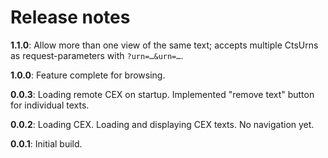 # Release notes

**1.1.0**: Allow more than one view of the same text; accepts multiple CtsUrns as request-parameters with `?urn=…&urn=…`.

**1.0.0**: Feature complete for browsing.

**0.0.3**: Loading remote CEX on startup. Implemented "remove text" button for individual texts.

**0.0.2**: Loading CEX. Loading and displaying CEX texts. No navigation yet.

**0.0.1**: Initial build.
